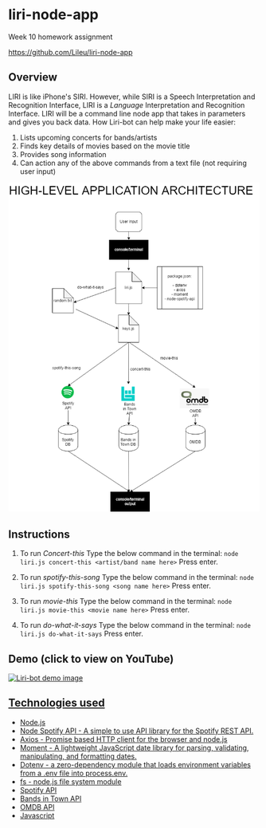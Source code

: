 # liri-node-app
Week 10 homework assignment

https://github.com/Lileu/liri-node-app

## Overview
LIRI is like iPhone's SIRI. However, while SIRI is a Speech Interpretation and Recognition Interface, LIRI is a _Language_ Interpretation and Recognition Interface. LIRI will be a command line node app that takes in parameters and gives you back data.
How Liri-bot can help make your life easier:
1.	Lists upcoming concerts for bands/artists
2.	Finds key details of movies based on the movie title
3.	Provides song information 
4.	Can action any of the above commands from a text file (not requiring user input)

![Liri-bot application overview](/liri-bot-diagram.png)		

## Instructions
1. To run _Concert-this_ 
Type the below command in the terminal:
```node liri.js concert-this <artist/band name here>```
Press enter.

2. To run _spotify-this-song_ 
Type the below command in the terminal:
```node liri.js spotify-this-song <song name here>```
Press enter.

3. To run _movie-this_ 
Type the below command in the terminal:
```node liri.js movie-this <movie name here>```
Press enter.

4. To run _do-what-it-says_ 
Type the below command in the terminal:
```node liri.js do-what-it-says```
Press enter.

## Demo (click to view on YouTube)
[![Liri-bot demo image](https://img.youtube.com/vi/BLcpM_KJ4Iw/maxresdefault.jpg)](https://youtu.be/BLcpM_KJ4Iw "Liri-bot node demo")
<a href="http://www.youtube.com/https://img.youtube.com/vi/BLcpM_KJ4Iw/maxresdefault.jpg?feature=player_embedded&v=BLcpM_KJ4Iw">

## Technologies used
* Node.js
* Node Spotify API - A simple to use API library for the Spotify REST API.
* Axios - Promise based HTTP client for the browser and node.js
* Moment - A lightweight JavaScript date library for parsing, validating, manipulating, and formatting dates.
* Dotenv - a zero-dependency module that loads environment variables from a .env file into process.env.
* fs - node.js file system module
* Spotify API
* Bands in Town API
* OMDB API
* Javascript


